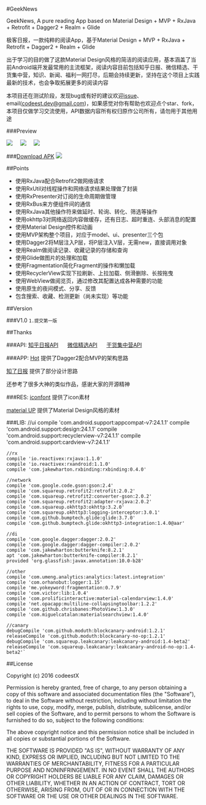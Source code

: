 #GeekNews

GeekNews, A pure reading App based on Material Design + MVP + RxJava + Retrofit + Dagger2 + Realm + Glide

极客日报，一款纯粹的阅读App，基于Material Design + MVP + RxJava + Retrofit + Dagger2 + Realm + Glide

出于学习的目的做了这款Material Design风格的简洁的阅读应用，基本涵盖了当前Android端开发最常用的主流框架，阅读内容目前包括知乎日报、微信精选、干货集中营，知识、新闻、福利一网打尽，后期会持续更新，坚持在这个项目上实践最新的技术，也会争取拓展更多的阅读内容

本项目还在测试阶段，发现bug或有好的建议欢迎[issue](https://github.com/codeestX/GeekNews/issues)、email(codeest.dev@gmail.com)，如果感觉对你有帮助也欢迎点个star、fork，本项目仅做学习交流使用，API数据内容所有权归原作公司所有，请勿用于其他用途

###Preview

![](https://github.com/codeestX/GeekNews/raw/master/screenshots/GIF1.gif) &nbsp;&nbsp;&nbsp;
![](https://github.com/codeestX/GeekNews/raw/master/screenshots/GIF2.gif) &nbsp;&nbsp;&nbsp;
![](https://github.com/codeestX/GeekNews/raw/master/screenshots/GIF3.gif)

###[Download APK](http://fir.im/xt2f)
![](https://github.com/codeestX/GeekNews/raw/master/screenshots/download.png)


##Points

* 使用RxJava配合Retrofit2做网络请求
* 使用RxUtil对线程操作和网络请求结果处理做了封装
* 使用RxPresenter对订阅的生命周期做管理
* 使用RxBus来方便组件间的通信
* 使用RxJava其他操作符来做延时、轮询、转化、筛选等操作
* 使用okhttp3对网络返回内容做缓存，还有日志、超时重连、头部消息的配置
* 使用Material Design控件和动画
* 使用MVP架构整个项目，对应于model、ui、presenter三个包
* 使用Dagger2将M层注入P层，将P层注入V层，无需new，直接调用对象
* 使用Realm做阅读记录、收藏记录的存储和查询
* 使用Glide做图片的处理和加载
* 使用Fragmentation简化Fragment的操作和懒加载
* 使用RecyclerView实现下拉刷新、上拉加载、侧滑删除、长按拖曳
* 使用WebView做阅览页，通过修改其配置达成各种需要的功能
* 使用原生的夜间模式、分享、反馈
* 包含搜索、收藏、检测更新（尚未实现）等功能

##Version

###V1.0
`1.提交第一版`

##Thanks

###API:
[知乎日报API](https://github.com/izzyleung/ZhihuDailyPurify/wiki/%E7%9F%A5%E4%B9%8E%E6%97%A5%E6%8A%A5-API-%E5%88%86%E6%9E%90)&nbsp;&nbsp;&nbsp;&nbsp;&nbsp;
[微信精选API](http://apistore.baidu.com/apiworks/servicedetail/632.html)&nbsp;&nbsp;&nbsp;&nbsp;&nbsp;
[干货集中营API](http://gank.io/api)

###APP:
[Hot](https://github.com/zj-wukewei/Hot) 提供了Dagger2配合MVP的架构思路

[知了日报](https://github.com/HotBitmapGG/RxZhiHu) 提供了部分设计思路

还参考了很多大神的类似作品，感谢大家的开源精神

###RES:
[iconfont](http://www.iconfont.cn/) 提供了icon素材

[material UP](http://www.material.uplabs.com/) 提供了Material Design风格的素材

###LIB:
	//ui
    compile 'com.android.support:appcompat-v7:24.1.1'
    compile 'com.android.support:design:24.1.1'
    compile 'com.android.support:recyclerview-v7:24.1.1'
    compile 'com.android.support:cardview-v7:24.1.1'

    //rx
    compile 'io.reactivex:rxjava:1.1.0'
    compile 'io.reactivex:rxandroid:1.1.0'
    compile 'com.jakewharton.rxbinding:rxbinding:0.4.0'

    //network
    compile 'com.google.code.gson:gson:2.4'
    compile 'com.squareup.retrofit2:retrofit:2.0.2'
    compile 'com.squareup.retrofit2:converter-gson:2.0.2'
    compile 'com.squareup.retrofit2:adapter-rxjava:2.0.2'
    compile 'com.squareup.okhttp3:okhttp:3.2.0'
    compile 'com.squareup.okhttp3:logging-interceptor:3.0.1'
    compile 'com.github.bumptech.glide:glide:3.7.0'
    compile 'com.github.bumptech.glide:okhttp3-integration:1.4.0@aar'

    //di
    compile 'com.google.dagger:dagger:2.0.2'
    compile 'com.google.dagger:dagger-compiler:2.0.2'
    compile 'com.jakewharton:butterknife:8.2.1'
    apt 'com.jakewharton:butterknife-compiler:8.2.1'
    provided 'org.glassfish:javax.annotation:10.0-b28'

    //other
    compile 'com.umeng.analytics:analytics:latest.integration'
    compile 'com.orhanobut:logger:1.15'
    compile 'me.yokeyword:fragmentation:0.7.9'
    compile 'com.victor:lib:1.0.4'
    compile 'com.prolificinteractive:material-calendarview:1.4.0'
    compile 'net.opacapp:multiline-collapsingtoolbar:1.2.2'
    compile 'com.github.chrisbanes:PhotoView:1.3.0'
    compile 'com.miguelcatalan:materialsearchview:1.4.0'

    //canary
    debugCompile 'com.github.moduth:blockcanary-android:1.2.1'
    releaseCompile 'com.github.moduth:blockcanary-no-op:1.2.1'
    debugCompile 'com.squareup.leakcanary:leakcanary-android:1.4-beta2'
    releaseCompile 'com.squareup.leakcanary:leakcanary-android-no-op:1.4-beta2'`


##License

Copyright (c) 2016 codeestX

Permission is hereby granted, free of charge, to any person obtaining a copy of this software and associated documentation files (the "Software"), to deal in the Software without restriction, including without limitation the rights to use, copy, modify, merge, publish, distribute, sublicense, and/or sell copies of the Software, and to permit persons to whom the Software is furnished to do so, subject to the following conditions:

The above copyright notice and this permission notice shall be included in all copies or substantial portions of the Software.

THE SOFTWARE IS PROVIDED "AS IS", WITHOUT WARRANTY OF ANY KIND, EXPRESS OR IMPLIED, INCLUDING BUT NOT LIMITED TO THE WARRANTIES OF MERCHANTABILITY, FITNESS FOR A PARTICULAR PURPOSE AND NONINFRINGEMENT. IN NO EVENT SHALL THE AUTHORS OR COPYRIGHT HOLDERS BE LIABLE FOR ANY CLAIM, DAMAGES OR OTHER LIABILITY, WHETHER IN AN ACTION OF CONTRACT, TORT OR OTHERWISE, ARISING FROM, OUT OF OR IN CONNECTION WITH THE SOFTWARE OR THE USE OR OTHER DEALINGS IN THE SOFTWARE.